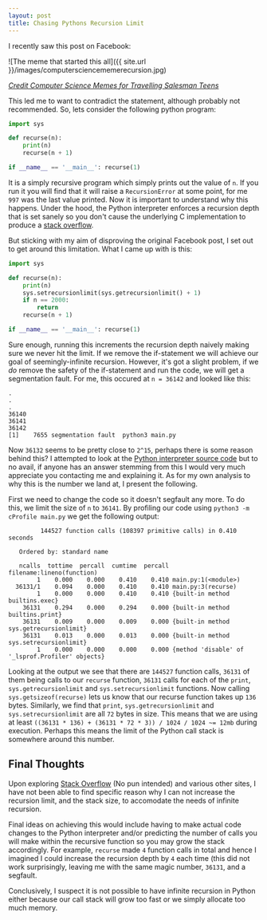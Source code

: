 ```yaml
---
layout: post
title: Chasing Pythons Recursion Limit
---
```


I recently saw this post on Facebook:

![The meme that started this all]({{ site.url }}/images/computersciencememerecursion.jpg)

[_Credit Computer Science Memes for Travelling Salesman Teens_](https://www.facebook.com/pg/Computer-Science-Memes-for-Travelling-Salesman-Teens-419913568381772/posts/?ref=page_internal)

This led me to want to contradict the statement, although probably not recommended. So, lets consider the following python program:

```python
import sys

def recurse(n):
    print(n)
    recurse(n + 1)

if __name__ == '__main__': recurse(1)
``` 

It is a simply recursive program which simply prints out the value of `n`. If you run it you will find that it will raise a `RecursionError` at some point, for me `997` was the last value printed. 
Now it is important to understand why this happens. Under the hood, the Python interpreter enforces a recursion depth that is set sanely so you don't cause the underlying C implementation to 
produce a [stack overflow](https://en.wikipedia.org/wiki/Stack_overflow).

But sticking with my aim of disproving the original Facebook post, I set out to get around this limitation. What I came up with is this:

```python
import sys

def recurse(n):
    print(n)
    sys.setrecursionlimit(sys.getrecursionlimit() + 1)
    if n == 2000:
        return
    recurse(n + 1)

if __name__ == '__main__': recurse(1)
```

Sure enough, running this increments the recursion depth naively making sure we never hit the limit. If we remove the if-statement we will achieve our goal of seemingly-infinite recursion. However, it's got a slight problem, if we _do_ remove the safety of the if-statement and run the code, we will get a segmentation fault. For me, this occured at `n = 36142` and looked like this:

```
.
.
.
36140
36141
36142
[1]    7655 segmentation fault  python3 main.py
```

Now `36132` seems to be pretty close to `2^15`, perhaps there is some reason behind this? I attempted to look at the [Python interpreter source code](https://github.com/python/cpython) but to no 
avail, 
if anyone has an answer stemming from this I would very much appreciate you contacting me and explaining it. As for my own analysis to why this is the number we land at, I present the following.

First we need to change the code so it doesn't segfault any more. To do this, we limit the size of `n` to `36141`. By profiling our code using `python3 -m cProfile main.py` we get the following output:

```
         144527 function calls (108397 primitive calls) in 0.410 seconds

   Ordered by: standard name

   ncalls  tottime  percall  cumtime  percall filename:lineno(function)
        1    0.000    0.000    0.410    0.410 main.py:1(<module>)
  36131/1    0.094    0.000    0.410    0.410 main.py:3(recurse)
        1    0.000    0.000    0.410    0.410 {built-in method builtins.exec}
    36131    0.294    0.000    0.294    0.000 {built-in method builtins.print}
    36131    0.009    0.000    0.009    0.000 {built-in method sys.getrecursionlimit}
    36131    0.013    0.000    0.013    0.000 {built-in method sys.setrecursionlimit}
        1    0.000    0.000    0.000    0.000 {method 'disable' of '_lsprof.Profiler' objects}
```

Looking at the output we see that there are `144527` function calls, `36131` of them being calls to our `recurse` function, `36131` calls for each of the `print`, `sys.getrecursionlimit` and `sys.setrecursionlimit` functions. Now calling `sys.getsizeof(recurse)` lets us know that our recurse function takes up `136` bytes. Similarly, we find that `print`, `sys.getrecursionlimit` and `sys.setrecursionlimit` are all `72` bytes in size. This means that we are using at least `((36131 * 136) + (36131 * 72 * 3)) / 1024 / 1024 ~= 12mb` during execution. Perhaps this means the limit of the Python call stack is somewhere around this number. 

## Final Thoughts

Upon exploring [Stack Overflow](https://stackoverflow.com/) (No pun intended) and various other sites, I have not been able to find specific reason why I can not increase the recursion limit, and 
the stack size, to accomodate the needs of infinite recursion. 

Final ideas on achieving this would include having to make actual code changes to the Python interpreter and/or predicting the number of calls you will make within the recursive function so you may grow the stack accordingly. For example, `recurse` made `4` function calls in total and hence I imagined I could increase the recursion depth by `4` each time (this did not work surprisingly, leaving me with the same magic number, `36131`, and a segfault.

Conclusively, I suspect it is not possible to have infinite recursion in Python either because our call stack will grow too fast or we simply allocate too much memory. 
